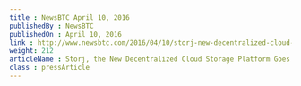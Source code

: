 ```yaml
---
title : NewsBTC April 10, 2016
publishedBy : NewsBTC
publishedOn : April 10, 2016
link : http://www.newsbtc.com/2016/04/10/storj-new-decentralized-cloud-storage-platform-goes-live/
weight: 212
articleName : Storj, the New Decentralized Cloud Storage Platform Goes Live
class : pressArticle
---
```

